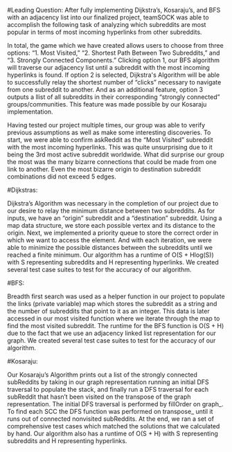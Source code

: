 #Leading Question:
After fully implementing Dijkstra’s, Kosaraju’s, and BFS with an adjacency list into our finalized project, teamSOCK was able to accomplish the following task of analyzing which subreddits are most popular in terms of most incoming hyperlinks from other subreddits. 

In total, the game which we have created allows users to choose from three options: “1. Most Visited,” “2. Shortest Path Between Two Subreddits,” and “3. Strongly Connected Components.” Clicking option 1, our BFS algorithm will traverse our adjacency list until a subreddit with the most incoming hyperlinks is found. If option 2 is selected, Dijkstra's Algorithm will be able to successfully relay the shortest number of “clicks” necessary to navigate from one subreddit to another. And as an additional feature, option 3 outputs a llist of all subreddits in their corresponding “strongly connected” groups/communities. This feature was made possible by our Kosaraju implementation.

Having tested our project multiple times, our group was able to verify previous assumptions as well as make some interesting discoveries. To start, we were able to confirm askReddit as the “Most Visited” subreddit with the most incoming hyperlinks. This was quite unsurprising due to it being the 3rd most active subreddit worldwide. What did surprise our group the most was the many bizarre connections that could be made from one link to another. Even the most bizarre origin to destination subreddit combinations did not exceed 5 edges.


#Dijkstras: 

Dijkstra’s Algorithm was necessary in the completion of our project due to our desire to relay the minimum distance between two subreddits. As for inputs, we have an “origin” subreddit and a “destination” subreddit. Using a map data structure, we store each possible vertex and its distance to the origin. Next, we implemented a priority queue to store the correct order in which we want to access the element. And with each iteration, we were able to minimize the possible distances between the subreddits until we reached a finite minimum. Our algorithm has a runtime of O(S + Hlog(S)) with S representing subreddits and H representing hyperlinks. We created several test case suites to test for the accuracy of our algorithm.

#BFS: 

Breadth first search was used as a helper function in our project to populate the links (private variable) map which stores the subreddit as a string and the number of subreddits that point to it as an integer. This data is later accessed in our most visited function where we iterate through the map to find the most visited subreddit. The runtime for the BFS function is O(S + H) due to the fact that we use an adjacency linked list representation for our graph. We created several test case suites to test for the accuracy of our algorithm.


#Kosaraju:

Our Kosaraju’s Algorithm prints out a list of the strongly connected subReddits by taking in our graph representation running an initial DFS traversal to populate the stack, and finally run a DFS traversal for each subReddit that hasn’t been visited on the transpose of the graph representation. The initial DFS traversal is performed by fillOrder on graph_. To find each SCC the DFS function was performed on transpose_ until it runs out of connected nonvisited subReddits. At the end, we ran a set of comprehensive test cases which matched the solutions that we calculated by hand. Our algorithm also has a runtime of O(S + H) with S representing subreddits and H representing hyperlinks.
